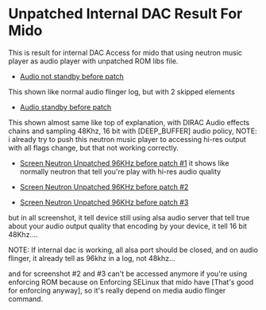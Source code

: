 # Unpatched Internal DAC Result For Mido

This is result for internal DAC Access for mido that using neutron music player as audio player
with unpatched ROM libs file.

- [Audio not standby before patch](https://github.com/Nicklas373/Internal_DAC_Fixer/blob/dev/magisk/docs/unpatched/audio_not_standby_before_patch.log)

This shown like normal audio flinger log, but with 2 skipped elements

- [Audio standby before patch](https://github.com/Nicklas373/Internal_DAC_Fixer/blob/dev/magisk/docs/unpatched/audio_standby_before_patch.log)

This shown almost same like top of explanation, with DIRAC Audio effects chains and sampling 48Khz, 16 bit with [DEEP_BUFFER] audio policy, NOTE: i already try to push this neutron music player to accessing hi-res output with all flags change, but that not working correctly.

- [Screen Neutron Unpatched 96KHz before patch #1](https://github.com/Nicklas373/Internal_DAC_Fixer/blob/dev/magisk/docs/unpacthed/Screenshot_20190214-092630.png)
it shows like normally neutron that tell you're play with hi-res audio quality

- [Screen Neutron Unpatched 96KHz before patch #2](https://github.com/Nicklas373/Internal_DAC_Fixer/blob/dev/magisk/docs/unpacthed/Screenshot_20190214-092645.png)

- [Screen Neutron Unpatched 96KHz before patch #3](https://github.com/Nicklas373/Internal_DAC_Fixer/blob/dev/magisk/docs/unpacthed/Screenshot_20190214-092657.png)

but in all screenshot, it tell device still using alsa audio server that tell true about your audio output quality that encoding by your device, it tell 16 bit 48Khz....

NOTE: If internal dac is working, all alsa port should be closed, and on audio flinger, it already tell as 96khz in a log, not 48khz...

and for screenshot #2 and #3 can't be accessed anymore if you're using enforcing ROM because on Enforcing SELinux that mido have [That's good for enforcing anyway], so it's really depend on media audio flinger command.
